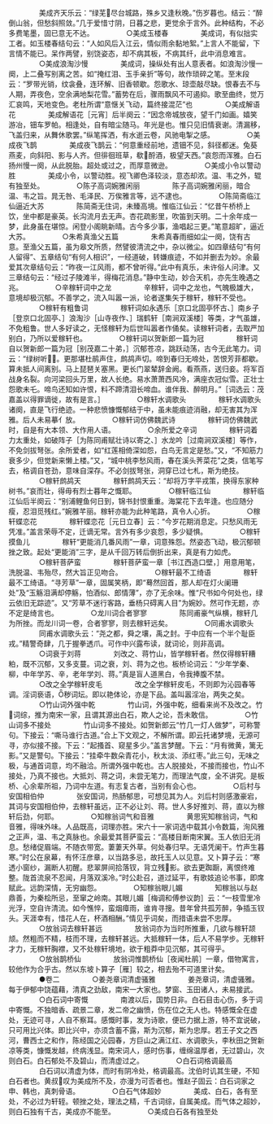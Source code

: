 <!-- { "loadSidebar": true } -->
　　
　　美成齐天乐云：“绿芜尽台城路，殊乡又逢秋晚。”伤岁暮也。结云：“醉倒山翁，但愁斜照敛。”几于爱惜寸阴，日暮之悲，更觉余于言外。此种结构，不必多费笔墨，固已意无不达。
　　
　　○美成玉楼春
　　
　　美成词，有似拙实工者。如玉楼春结句云：“人如风后入江云，情似雨余黏地絮。”上言人不能留，下言情不能已。呆作两譬，别饶姿态，却不病其板，不病其纤，此中消息难言。
　　
　　○美成浪淘沙慢
　　
　　美成词，操纵处有出人意表者。如浪淘沙慢一阕，上二叠写别离之苦。如“掩红泪、玉手亲折”等句，故作琐碎之笔。至末段云：“罗带光销，纹衾叠，连环解、旧香顿歇。怨歌水、琼壶敲尽缺。恨春去不与人期，弄夜色，空余满地梨花雪。”蓄势在后，骤雨飘风不可遏抑。歌至曲终，觉万汇哀鸣，天地变色。老杜所谓“意惬关飞动，篇终接混茫”也
　　
　　○美成解语花
　　
　　美成解语花［元宵］后半阕云：“因念帝城放夜，望千门如画。嬉笑游冶，钿车罗帕。相逢处，自有暗尘随马。年光是也。惟只见旧情衰谢。清漏移，飞盖归来，从舞休歌罢。”纵笔挥洒，有水逝云卷，风驰电掣之感。
　　
　　○美成夜飞鹊
　　
　　美成夜飞鹊云：“何意重经前地，遗钿不见，斜径都迷。兔葵燕麦，向斜阳、影与人齐。但徘徊班草，欷酹酒，极望天西。”哀怨而浑雅。白石扬州慢一阕，从此脱胎。超处或过之，而厚意微逊。
　　
　　○美成小令以警动胜
　　
　　美成小令，以警动胜。视飞卿色泽较淡，意态却浓。温、韦之外，辊有独至处。
　　
　　○陈子高词婉雅闲丽
　　
　　陈子高词婉雅闲丽，暗合温、韦之旨。晁无咎、毛泽民、万俟雅言等，远不逮也。
　　
　　○陈简斋临江仙逼近大苏
　　
　　陈简斋无住词，未臻高境。惟临江仙云：“忆昔午桥桥上饮，坐中都是豪英。长沟流月去无声。杏花疏影里，吹笛到天明。二十余年成一梦，此身虽在堪惊。闲登小阁眺新晴。古今多少事，渔唱起三更。”笔意超旷，逼近大苏。
　　
　　○朱希真渔父五篇
　　
　　朱希真春雨细如尘一阕，饶有古意。至渔父五篇，虽为皋文所质，然譬彼清流之中，杂以微尘。如四章结句“有何人留得”、五章结句“有何人相识”，一经道破，转嫌痕迹，不如并删去为妙。余最爱其次章结句云：“昨夜一江风雨，都不曾听得。”此中有真乐，未许俗人问津。又三章结句云：“经过子陵滩半，得梅花消息。”静中生动，妙合天机，亦先生晚遇之兆。
　　
　　○辛稼轩词中之龙
　　
　　辛稼轩，词中之龙也，气魄极雄大，意境却极沉郁。不善学之，流入叫嚣一派，论者遂集矢于稼轩，稼轩不受也。
　　
　　○稼轩有粗鲁词
　　
　　稼轩词如永遇乐［京口北固亭怀古、］南乡子［登京口北固亭、］浪淘沙［山寺夜作、］瑞鹤轩［南涧双溪楼］等类，才气虽雄，不免粗鲁。世人多好读之，无怪稼轩为后世叫嚣者作俑矣。读稼轩词者，去取严加别白，乃所以爱稼轩也。
　　
　　○稼轩词以贺新郎一篇为冠
　　
　　稼轩词自以贺新郎一篇为冠［别茂嘉二十弟，］沉郁苍凉，跳跃动荡，古今无此笔力。词云：“绿树听。更那堪杜鹃声住，鹧鸪声切。啼到春归无啼处，苦恨芳菲都歇。算未抵人间离别。马上琵琶关塞黑。更长门翠辇辞金阙。看燕燕，送归妾。将军百战身名裂。向河梁回头万里，故人长绝。易水萧萧西风冷，满座衣冠似雪。正壮士怨歌未乇。啼鸟还知如许恨，料不蹄清泪长啼血。谁伴我、醉明月。”［词选云：茂嘉盖以得罪谪徙，故有是言。］
　　
　　○稼轩水调歌头
　　
　　稼轩水调歌头诸阕，直是飞行绝迹。一种悲愤慷慨郁结于中，虽未能痕迹消融，却无害其为浑雅。后人未易摹亻放。
　　
　　○稼轩词仿佛魏武诗
　　
　　稼轩词仿佛魏武时，自是有大本领、大作用人语。
　　
　　○余所爱之辛词
　　
　　稼轩词着力太重处，如破阵子［为陈同甫赋壮诗以寄之、］水龙吟［过南涧双溪楼］等作，不免剑拔弩张。余所爱者，如“红莲相倚深如怨，白鸟无言定是愁。”又，“不知筋力衰多少，但觉新来懒上楼。”又，“城中桃李愁风雨，春在溪头荠菜花”之类，信笔写去，格调自苍劲，意味自深存。不必剑拔弩张，洞穿已过七札，斯为绝技。
　　
　　○稼轩鹧鸪天
　　
　　稼轩鹧鸪天云：“却将万字平戎策，换得东家种树书。”哀而壮，得毋有烈士暮年之慨耶。
　　
　　○稼轩临江仙
　　
　　稼轩临江仙后半阕云：“别浦鲤鱼何日到，锦书封恨重重。海棠花下去年逢。也应随分瘦，忍泪觅残红。”婉雅芊丽。稼轩亦能为此种笔路，真令人心折。
　　
　　○稼轩蝶恋花
　　
　　稼轩蝶恋花［元日立春］云：“今岁花期消息定。只愁风雨无凭准。”盖言荣辱不定，迁谪无常。言外有多少哀怨，多少疑惧。
　　
　　○稼轩摸鱼儿
　　
　　稼轩“更能消几番风雨”一章，词意殊怨。然姿态飞动，极沉郁顿挫之致。起处“更能消”三字，是从千回万转后倒折出来，真是有力如虎。
　　
　　○稼轩菩萨蛮
　　
　　稼轩菩萨蛮一章［书江西造口壁，］用意用笔，洗脱温、韦殆尽，然大旨正见吻合。
　　
　　○稼轩最不工绮语
　　
　　稼轩最不工绮语。“寻芳草”一章，固属笑柄，即“蓦然回首，那人却在灯火阑珊处”及“玉觞泪满却停觞，怕酒似、郎情薄”，亦了无余味。惟“尺书如今何处也，绿云依旧无踪迹”。又“芳草不迷行客路，垂杨只碍离人目”为婉妙。然可作无题，亦不定是绮言也。
　　
　　○龙川词合者寥寥
　　
　　陈同甫豪气纵横，稼轩几为所挫。而龙川词一卷，合者寥寥，则去稼轩远矣。
　　
　　○同甫水调歌头
　　
　　同甫水调歌头云：“尧之都，舜之壤，禹之封。于中应有一个半个耻臣戎。”精警奇肆，几于握拳透爪。可作中兴露布读，就词论，则非高调。
　　
　　○词衰于刘蒋
　　
　　刘改之、蒋竹山，皆学稼轩者。然仅得稼轩糟粕，既不沉郁，又多支蔓。词之衰，刘、蒋为之也。板桥论词云：“少年学秦、柳，中年学苏、辛，老年学刘、蒋。”真是盲人道黑白，令我捧腹不禁。
　　
　　○改之全学稼轩皮毛
　　
　　改之全学稼轩皮毛，不则即为沁园春等调。淫词亵语，秽词坛。即以艳体论，亦是下品。盖叫嚣淫冶，两失之矣。
　　
　　○竹山词外强中乾
　　
　　竹山词，外强中乾，细看来尚不及改之。竹词综，推为南宋一家，且谓其源出白石，欺人之论，吾未敢信。
　　
　　○竹山词多不接处
　　
　　竹山词多不接处。如贺新郎云“竹几一灯人做梦”，可称警句。下接云：“嘶马谁行古道。”合上下文观之，不解所谓。即云托诸梦境，无源可寻，亦似接不接。下云：“起搔首、窥星多少。”盖言梦醒。下云：“月有微黄，篱无影。”又是警句。下接云：“挂牵牛数朵青花小，秋太淡、添红枣。”此三句，无味之极，与通首词意，均不融洽。所谓外强中乾也。古人脱接处，不接而接也，竹山不接处，乃真不接也。大抵刘、蒋之词，未尝无笔力，而理法气度，全不讲究。是板桥、心余辈所祖，乃词中左道。有志复古者，当别有会心也。
　　
　　○后村与安国相伯仲
　　
　　张安国词，热肠郁思，可想见其为人。刘后村则感激豪宕，其词与安国相伯仲，去稼轩虽远，正不必让刘、蒋。世人多好推刘、蒋，直以为稼轩后劲，何耶。
　　
　　○知稼翁词气和音雅
　　
　　黄思宪知稼翁词，气和音雅，得味外味。人品既高，词理亦胜。宋六十一家词选中载其小令数篇，洵风雅之正声，温、韦之真脉也。余最爱其菩萨蛮云：“高楼目断南宋翼。玉人依旧无消息。愁绪促眉端。不随衣带宽。萋萋天外草。何处春归早。无语凭阑干。竹声生暮寒。”时公在泉幕，有怀汪彦章，以当路多忌，故托玉人以见意。又卜算子云：“寒透小窗纱，漏断人初醒。悲翠屏间拾落钗，背立残影。欲去更踟蹰，离恨终难整。陇首流泉不忍闻，月落双溪冷。”时公赴召，道过延平，有歌妓追论书事，即席赋此。远韵深情，无穷幽怨。
　　
　　○知稼翁眼儿媚
　　
　　知稼翁以与赵鼎善，为秦桧所忌，至窜之岭南。其眼儿媚［梅调和傅参议韵］云：“一枝雪里冷光浮，空自许清流。如今憔悴，蛮烟瘴雨，谁肯寻搜。昔年曾共孤芳醉，争插玉钗头。天涯幸有，惜花人在，杯酒相酬。”情见乎词矣，而措语未尝不忠厚。
　　
　　○放翁词去稼轩甚远
　　
　　放翁词亦为当时所推重，几欲与稼轩颉颃。然粗而不精，枝而不理，去稼轩甚远。大抵稼轩一体，后人不易学步。无稼轩才力，无稼轩胸襟，又不处稼轩境地，欲于粗莽中见沉郁，其可得乎。
　　
　　○放翁鹊桥仙
　　
　　放翁词惟鹊桥仙［夜闻杜鹃］一章，借物寓言，较他作为合乎古。然以东坡卜算子［雁］较之，相去殆不可道里计矣。
　　
　　●卷二
　　
　　○姜尧章词清虚骚雅
　　
　　姜尧章词，清虚骚雅。每于伊郁中饶蕴藉，清真之劲敌，南宋一大家也。梦窗、玉田诸人，未易接武。
　　
　　○白石词中寄慨
　　
　　南渡以后，国势日非。白石目击心伤，多于词中寄慨。不独暗香、疏景二章，发二帝之幽愤，伤在位之无人也。特感慨全在虚处，无迹可寻，人自不察耳。感慨时事，发为诗歌，便已力据上游，特不宜说破，只可用比兴体。即比兴中，亦须含蓄不露，斯为沉郁，斯为忠厚。若王子文之西河，曹西士之和作，陈经国之沁园春，方巨山之满江红、水调歌头，李秋田之贺新凉等类，慷慨发越，终病浅显。南宋词人，感时伤事，缠绵温厚者，无过碧山，次则白石。白石郁处不及碧山，而清虚过之。
　　
　　○白石词格调最高
　　
　　白石词以清虚为体，而时有阴冷处，格调最高。沈伯时讥其生硬，不知白石者也。黄叔叹为美成所不及，亦漫为可否者也。惟赵子固云：白石词家之申、韩也，真刺骨语。
　　
　　○白石气体超妙
　　
　　美成、白石，各有至处，不必过为轩轾。顿挫之处，理法之精，千古词综，自属美成。而气体之超妙，则白石独有千古，美成亦不能至。
　　
　　○美成白石各有独至处
　　
